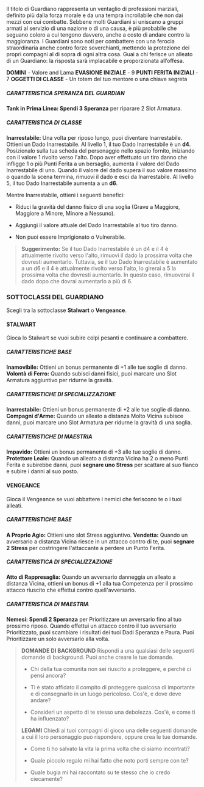 Il titolo di Guardiano rappresenta un ventaglio di professioni marziali, definito più dalla forza morale e da una tempra incrollabile che non dai mezzi con cui combatte. Sebbene molti Guardiani si uniscano a gruppi armati al servizio di una nazione o di una causa, è più probabile che seguano coloro a cui tengono davvero, anche a costo di andare contro la maggioranza. I Guardiani sono noti per combattere con una ferocia straordinaria anche contro forze soverchianti, mettendo la protezione dei propri compagni al di sopra di ogni altra cosa. Guai a chi ferisce un alleato di un Guardiano: la risposta sarà implacabile e proporzionata all’offesa.

**DOMINI** - Valore and Lama
**EVASIONE INIZIALE** - 9
**PUNTI FERITA INIZIALI** - 7
**OGGETTI DI CLASSE** - Un totem del tuo mentore o una chiave segreta

##### CARATTERISTICA SPERANZA DEL GUARDIAN
**Tank  in Prima Linea: Spendi 3 Speranza** per riparare 2 Slot Armatura.

##### CARATTERISTICA DI CLASSE
**Inarrestabile:** Una volta per riposo lungo, puoi diventare Inarrestabile. Ottieni un Dado Inarrestabile. Al livello 1, il tuo Dado Inarrestabile è un **d4**. Posizionalo sulla tua scheda del personaggio nello spazio fornito, iniziando con il valore 1 rivolto verso l'alto. Dopo aver effettuato un tiro danno che infligge 1 o più Punti Ferita a un bersaglio, aumenta il valore del Dado Inarrestabile di uno. Quando il valore del dado supera il suo valore massimo o quando la scena termina, rimuovi il dado e esci da Inarrestabile. Al livello 5, il tuo Dado Inarrestabile aumenta a un **d6**.

Mentre Inarrestabile, ottieni i seguenti benefici:

- Riduci la gravità del danno fisico di una soglia (Grave a Maggiore, Maggiore a Minore, Minore a Nessuno).

- Aggiungi il valore attuale del Dado Inarrestabile al tuo tiro danno.

- Non puoi essere Imprigionato o Vulnerabile.

> **Suggerimento:** Se il tuo Dado Inarrestabile è un d4 e il 4 è attualmente rivolto verso l'alto, rimuovi il dado la prossima volta che dovresti aumentarlo. Tuttavia, se il tuo Dado Inarrestabile è aumentato a un d6 e il 4 è attualmente rivolto verso l'alto, lo girerai a 5 la prossima volta che dovresti aumentarlo. In questo caso, rimuoverai il dado dopo che dovrai aumentarlo a più di 6.

### SOTTOCLASSI DEL GUARDIANO
Scegli tra la sottoclasse **Stalwart** o **Vengeance**.

#### STALWART
Gioca lo Stalwart se vuoi subire colpi pesanti e continuare a combattere.

##### CARATTERISTICHE BASE
**Inamovibile:** Ottieni un bonus permanente di +1 alle tue soglie di danno.
**Volontà di Ferro:** Quando subisci danni fisici, puoi marcare uno Slot Armatura aggiuntivo per ridurne la gravità.

##### CARATTERISTICHE DI SPECIALIZZAZIONE
**Inarrestabile:** Ottieni un bonus permanente di +2 alle tue soglie di danno.
**Compagni d'Arme:** Quando un alleato a distanza Molto Vicina subisce danni, puoi marcare uno Slot Armatura per ridurne la gravità di una soglia.

##### CARATTERISTICHE DI MAESTRIA
**Impavido:** Ottieni un bonus permanente di +3 alle tue soglie di danno.
**Protettore Leale:** Quando un alleato a distanza Vicina ha 2 o meno Punti Ferita e subirebbe danni, puoi **segnare uno Stress** per scattare al suo fianco e subire i danni al suo posto.

#### VENGEANCE
Gioca il Vengeance se vuoi abbattere i nemici che feriscono te o i tuoi alleati.

##### CARATTERISTICHE BASE
**A Proprio Agio:** Ottieni uno slot Stress aggiuntivo.
**Vendetta:** Quando un avversario a distanza Vicina riesce in un attacco contro di te, puoi **segnare 2 Stress** per costringere l'attaccante a perdere un Punto Ferita.

##### CARATTERISTICA DI SPECIALIZZAZIONE
**Atto di Rappresaglia:** Quando un avversario danneggia un alleato a distanza Vicina, ottieni un bonus di +1 alla tua Competenza per il prossimo attacco riuscito che effettui contro quell'avversario.

##### CARATTERISTICA DI MAESTRIA
**Nemesi: Spendi 2 Speranza** per Prioritizzare un avversario fino al tuo prossimo riposo. Quando effettui un attacco contro il tuo avversario Prioritizzato, puoi scambiare i risultati dei tuoi Dadi Speranza e Paura. Puoi Prioritizzare un solo avversario alla volta.

> **DOMANDE DI BACKGROUND**
> Rispondi a una qualsiasi delle seguenti domande di background. Puoi anche creare le tue domande.
> 
> - Chi della tua comunita non sei riuscito a proteggere, e perché ci pensi ancora?
> 
> - Ti è stato affidato il compito di proteggere qualcosa di importante e di consegnarlo in un luogo pericoloso. Cos'è, e dove deve andare?
> 
> - Consideri un aspetto di te stesso una debolezza. Cos'è, e come ti ha influenzato?
> 
> **LEGAMI**
> Chiedi ai tuoi compagni di gioco una delle seguenti domande a cui il loro personaggio può rispondere, oppure crea le tue domande.
> 
> - Come ti ho salvato la vita la prima volta che ci siamo incontrati?
> 
> - Quale piccolo regalo mi hai fatto che noto porti sempre con te?
> 
> - Quale bugia mi hai raccontato su te stesso che io credo ciecamente?